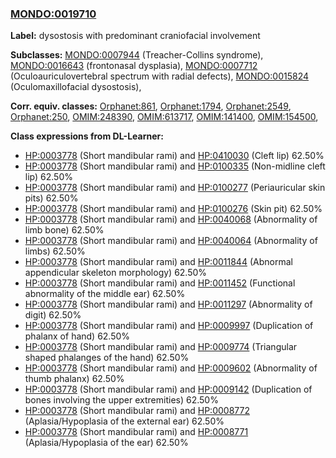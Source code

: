 
### [MONDO:0019710](http://purl.obolibrary.org/obo/MONDO_0019710)
**Label:** dysostosis with predominant craniofacial involvement

**Subclasses:** [MONDO:0007944](http://purl.obolibrary.org/obo/MONDO_0007944) (Treacher-Collins syndrome), [MONDO:0016643](http://purl.obolibrary.org/obo/MONDO_0016643) (frontonasal dysplasia), [MONDO:0007712](http://purl.obolibrary.org/obo/MONDO_0007712) (Oculoauriculovertebral spectrum with radial defects), [MONDO:0015824](http://purl.obolibrary.org/obo/MONDO_0015824) (Oculomaxillofacial dysostosis), 

**Corr. equiv. classes:** [Orphanet:861](http://www.orpha.net/ORDO/Orphanet_861), [Orphanet:1794](http://www.orpha.net/ORDO/Orphanet_1794), [Orphanet:2549](http://www.orpha.net/ORDO/Orphanet_2549), [Orphanet:250](http://www.orpha.net/ORDO/Orphanet_250), [OMIM:248390](http://purl.obolibrary.org/obo/OMIM_248390), [OMIM:613717](http://purl.obolibrary.org/obo/OMIM_613717), [OMIM:141400](http://purl.obolibrary.org/obo/OMIM_141400), [OMIM:154500](http://purl.obolibrary.org/obo/OMIM_154500), 

**Class expressions from DL-Learner:**

- [HP:0003778](http://purl.obolibrary.org/obo/HP_0003778) (Short mandibular rami) and [HP:0410030](http://purl.obolibrary.org/obo/HP_0410030) (Cleft lip) 62.50%
- [HP:0003778](http://purl.obolibrary.org/obo/HP_0003778) (Short mandibular rami) and [HP:0100335](http://purl.obolibrary.org/obo/HP_0100335) (Non-midline cleft lip) 62.50%
- [HP:0003778](http://purl.obolibrary.org/obo/HP_0003778) (Short mandibular rami) and [HP:0100277](http://purl.obolibrary.org/obo/HP_0100277) (Periauricular skin pits) 62.50%
- [HP:0003778](http://purl.obolibrary.org/obo/HP_0003778) (Short mandibular rami) and [HP:0100276](http://purl.obolibrary.org/obo/HP_0100276) (Skin pit) 62.50%
- [HP:0003778](http://purl.obolibrary.org/obo/HP_0003778) (Short mandibular rami) and [HP:0040068](http://purl.obolibrary.org/obo/HP_0040068) (Abnormality of limb bone) 62.50%
- [HP:0003778](http://purl.obolibrary.org/obo/HP_0003778) (Short mandibular rami) and [HP:0040064](http://purl.obolibrary.org/obo/HP_0040064) (Abnormality of limbs) 62.50%
- [HP:0003778](http://purl.obolibrary.org/obo/HP_0003778) (Short mandibular rami) and [HP:0011844](http://purl.obolibrary.org/obo/HP_0011844) (Abnormal appendicular skeleton morphology) 62.50%
- [HP:0003778](http://purl.obolibrary.org/obo/HP_0003778) (Short mandibular rami) and [HP:0011452](http://purl.obolibrary.org/obo/HP_0011452) (Functional abnormality of the middle ear) 62.50%
- [HP:0003778](http://purl.obolibrary.org/obo/HP_0003778) (Short mandibular rami) and [HP:0011297](http://purl.obolibrary.org/obo/HP_0011297) (Abnormality of digit) 62.50%
- [HP:0003778](http://purl.obolibrary.org/obo/HP_0003778) (Short mandibular rami) and [HP:0009997](http://purl.obolibrary.org/obo/HP_0009997) (Duplication of phalanx of hand) 62.50%
- [HP:0003778](http://purl.obolibrary.org/obo/HP_0003778) (Short mandibular rami) and [HP:0009774](http://purl.obolibrary.org/obo/HP_0009774) (Triangular shaped phalanges of the hand) 62.50%
- [HP:0003778](http://purl.obolibrary.org/obo/HP_0003778) (Short mandibular rami) and [HP:0009602](http://purl.obolibrary.org/obo/HP_0009602) (Abnormality of thumb phalanx) 62.50%
- [HP:0003778](http://purl.obolibrary.org/obo/HP_0003778) (Short mandibular rami) and [HP:0009142](http://purl.obolibrary.org/obo/HP_0009142) (Duplication of bones involving the upper extremities) 62.50%
- [HP:0003778](http://purl.obolibrary.org/obo/HP_0003778) (Short mandibular rami) and [HP:0008772](http://purl.obolibrary.org/obo/HP_0008772) (Aplasia/Hypoplasia of the external ear) 62.50%
- [HP:0003778](http://purl.obolibrary.org/obo/HP_0003778) (Short mandibular rami) and [HP:0008771](http://purl.obolibrary.org/obo/HP_0008771) (Aplasia/Hypoplasia of the ear) 62.50%


